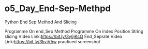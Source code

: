 # o5_Day_End-Sep-Methpd
Python End Sep Method And Slicing

Programme On end_Sep Method
Programme On Index Position
String slicing Video Link:https://bit.ly/3y6jKcQ
End_Seprate Video Link:https://bit.ly/3kviV5w
practiced screenshot
